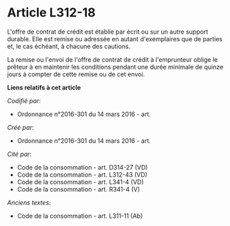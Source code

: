 # Article L312-18

L'offre de contrat de crédit est établie par écrit ou sur un autre support durable. Elle est remise ou adressée en autant
d'exemplaires que de parties et, le cas échéant, à chacune des cautions.

La remise ou l'envoi de l'offre de contrat de crédit à l'emprunteur oblige le prêteur à en maintenir les conditions pendant
une durée minimale de quinze jours à compter de cette remise ou de cet envoi.

**Liens relatifs à cet article**

_Codifié par_:

  - Ordonnance n°2016-301 du 14 mars 2016 - art.

_Créé par_:

  - Ordonnance n°2016-301 du 14 mars 2016 - art.

_Cité par_:

  - Code de la consommation - art. D314-27 (VD)
  - Code de la consommation - art. L312-43 (VD)
  - Code de la consommation - art. L341-4 (VD)
  - Code de la consommation - art. R341-4 (V)

_Anciens textes_:

  - Code de la consommation - art. L311-11 (Ab)
